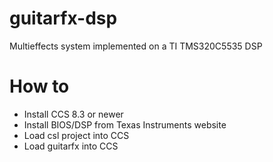 # guitarfx-dsp
Multieffects system implemented on a TI TMS320C5535 DSP

# How to

* Install CCS 8.3 or newer
* Install BIOS/DSP from Texas Instruments website
* Load csl project into CCS
* Load guitarfx into CCS
